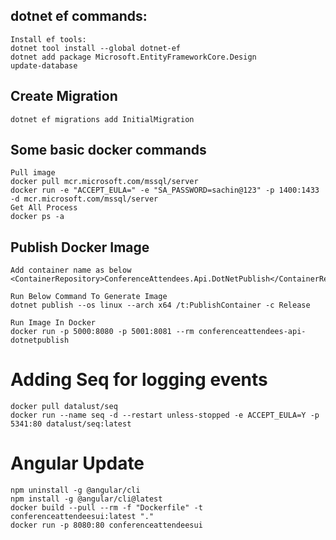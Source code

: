 
## dotnet ef commands:
	Install ef tools:
	dotnet tool install --global dotnet-ef
	dotnet add package Microsoft.EntityFrameworkCore.Design
	update-database

## Create Migration
	dotnet ef migrations add InitialMigration

## Some basic docker commands
	Pull image
	docker pull mcr.microsoft.com/mssql/server
	docker run -e "ACCEPT_EULA=" -e "SA_PASSWORD=sachin@123" -p 1400:1433 -d mcr.microsoft.com/mssql/server
	Get All Process
	docker ps -a

## Publish Docker Image
	Add container name as below
	<ContainerRepository>ConferenceAttendees.Api.DotNetPublish</ContainerRepository>

	Run Below Command To Generate Image
	dotnet publish --os linux --arch x64 /t:PublishContainer -c Release

	Run Image In Docker
	docker run -p 5000:8080 -p 5001:8081 --rm conferenceattendees-api-dotnetpublish

# Adding Seq for logging events
	docker pull datalust/seq
	docker run --name seq -d --restart unless-stopped -e ACCEPT_EULA=Y -p 5341:80 datalust/seq:latest

# Angular Update
	npm uninstall -g @angular/cli
	npm install -g @angular/cli@latest
	docker build --pull --rm -f "Dockerfile" -t conferenceattendeesui:latest "."
	docker run -p 8080:80 conferenceattendeesui